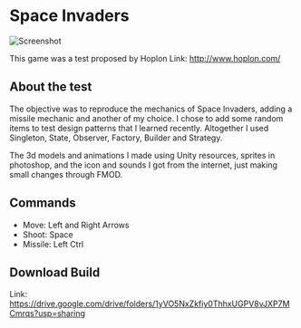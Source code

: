 #  Space Invaders

 ![Screenshot](https://user-images.githubusercontent.com/64444068/117709340-2f878f00-b1a7-11eb-8efe-8e319210b03c.png)
 
This game was a test proposed by Hoplon
Link: http://www.hoplon.com/ 

##  About the test

The objective was to reproduce the mechanics of Space Invaders, adding a missile mechanic and another of my choice. I chose to add some random items to test design patterns that I learned recently. Altogether I used Singleton, State, Observer, Factory, Builder and Strategy.

The 3d models and animations I made using Unity resources, sprites in photoshop, and the icon and sounds I got from the internet, just making small changes through FMOD.

## Commands
- Move: Left and Right Arrows
- Shoot: Space
- Missile: Left Ctrl

## Download Build
Link: https://drive.google.com/drive/folders/1yVO5NxZkfiy0ThhxUGPV8vJXP7MCmrqs?usp=sharing
